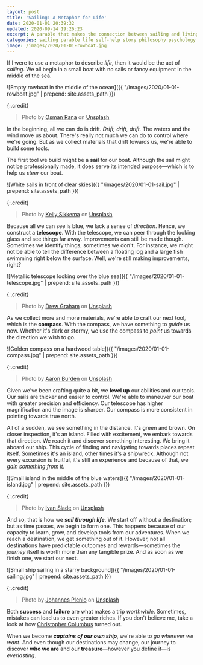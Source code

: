 ```yaml
---
layout: post
title: 'Sailing: A Metaphor for Life'
date: 2020-01-01 20:39:32
updated: 2020-09-14 19:26:23
excerpt: A parable that makes the connection between sailing and living.
categories: sailing parable life self-help story philosophy psychology
image: /images/2020/01-01-rowboat.jpg
---
```


If I were to use a metaphor to describe _life_, then it would be the act of _sailing_. We all begin in a small boat with no sails or fancy equipment in the middle of the sea.

![Empty rowboat in the middle of the ocean]({{ "/images/2020/01-01-rowboat.jpg" | prepend: site.assets_path }})

{:.credit}

> Photo by [Osman Rana](https://unsplash.com/@osmanrana) on [Unsplash](https://unsplash.com/photos/Oi1fJwi35oI)

In the beginning, all we can do is drift. _Drift, drift, drift._ The waters and the wind move us about. There's really not much we can do to control where we're going. But as we collect materials that drift towards us, we're able to build some tools.

The first tool we build might be a **sail** for our boat. Although the sail might not be professionally made, it does serve its intended purpose—which is to help us _steer_ our boat.

![White sails in front of clear skies]({{ "/images/2020/01-01-sail.jpg" | prepend: site.assets_path }})

{:.credit}

> Photo by [Kelly Sikkema](https://unsplash.com/@kellysikkema) on [Unsplash](https://unsplash.com/photos/jinWKnH0m5A)

Because all we can see is blue, we lack a sense of _direction_. Hence, we construct a **telescope**. With the telescope, we can peer through the looking glass and see things far away. Improvements can still be made though. Sometimes we identify things, sometimes we don't. For instance, we might not be able to tell the difference between a floating log and a large fish swimming right below the surface. Well, we're still making improvements, right?

![Metallic telescope looking over the blue sea]({{ "/images/2020/01-01-telescope.jpg" | prepend: site.assets_path }})

{:.credit}

> Photo by [Drew Graham](https://unsplash.com/@dizzyd718) on [Unsplash](https://unsplash.com/photos/_Sr03VSKIeg)

As we collect more and more materials, we're able to craft our next tool, which is the **compass**. With the compass, we have something to _guide_ us now. Whether it's dark or stormy, we use the compass to _point_ us towards the direction we wish to go.

![Golden compass on a hardwood table]({{ "/images/2020/01-01-compass.jpg" | prepend: site.assets_path }})

{:.credit}

> Photo by [Aaron Burden](https://unsplash.com/@aaronburden) on [Unsplash](https://unsplash.com/photos/NXt5PrOb_7U)

Given we've been crafting quite a bit, we **level up** our abilities and our tools. Our sails are thicker and easier to control. We're able to maneuver our boat with greater precision and efficiency. Our telescope has higher magnification and the image is sharper. Our compass is more consistent in pointing towards true north.

All of a sudden, we see something in the distance. It's green and brown. On closer inspection, it's an island. Filled with excitement, we embark towards that direction. We reach it and discover something interesting. We bring it aboard our ship. This cycle of finding and navigating towards places repeat itself. Sometimes it's an island, other times it's a shipwreck. Although not every excursion is fruitful, it's still an experience and because of that, we _gain something from it_.

![Small island in the middle of the blue waters]({{ "/images/2020/01-01-island.jpg" | prepend: site.assets_path }})

{:.credit}

> Photo by [Ivan Slade](https://unsplash.com/@flowinteractive) on [Unsplash](https://unsplash.com/photos/RdyMe8KQAV0)

And so, that is how we _**sail through life**_. We start off without a destination; but as time passes, we begin to form one. This happens because of our capacity to learn, grow, and develop tools from our adventures. When we reach a destination, we get something out of it. However, not all destinations have predictable outcomes and rewards—sometimes the _journey_ itself is worth more than any tangible prize. And as soon as we finish one, we start our next.

![Small ship sailing in a starry background]({{ "/images/2020/01-01-sailing.jpg" | prepend: site.assets_path }})

{:.credit}

> Photo by [Johannes Plenio](https://unsplash.com/@jplenio) on [Unsplash](https://unsplash.com/photos/DKix6Un55mw)

Both **success** and **failure** are what makes a trip _worthwhile_. Sometimes, mistakes can lead us to even greater riches. If you don't believe me, take a look at how [Christopher Columbus](https://en.wikipedia.org/wiki/Christopher_Columbus) turned out.

When we become _**captains of our own ship**_, we're able to _go wherever we want_. And even though our destinations may change, our journey to discover **who we are** and our **treasure**—however you define it—is _everlasting_.
